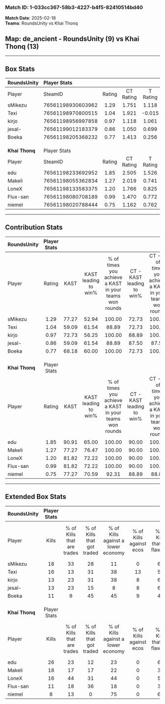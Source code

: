 ### Match ID: 1-033cc367-58b3-4227-b4f5-82410514bd40  
**Match Date**: 2025-02-18  
**Teams**: RoundsUnity vs Khai Thonq  

## **Map**: de_ancient - RoundsUnity (9) vs Khai Thonq (13)  
---  

## Box Stats  

| **RoundsUnity** | Player Stats      |        |           |          |       |       |       |         |        |      |     |
| :- | :- | :-: | :-: | :-: | :-: | :-: | :-: | :-: | :-: | :-: | :-: |
| Player          | SteamID           | Rating | CT Rating | T Rating | KAST  |  ADR  | Kills | Assists | Deaths | K/D  | HS% |
| sMikezu         | 76561198930603962 |  1.29  |   1.751   |  1.118   | 77.27 | 79.5  |  18   |    3    |   13   | 1.38 | 50  |
| Texi            | 76561198970800515 |  1.04  |   1.921   |  -0.015  | 59.09 | 82.8  |  16   |    4    |   15   | 1.07 | 56  |
| kirjo           | 76561198956997858 |  0.97  |   1.118   |  1.061   | 72.73 | 78.3  |  13   |    6    |   17   | 0.76 | 38  |
| jesal-          | 76561199012183379 |  0.86  |   1.050   |  0.699   | 59.09 | 76.8  |  13   |    6    |   17   | 0.76 | 53  |
| Boeka           | 76561198205368232 |  0.77  |   1.413   |  0.256   | 68.18 | 57.1  |  11   |    6    |   18   | 0.61 | 18  |
|                 |                   |        |           |          |       |       |       |         |        |      |     |
|                 |                   |        |           |          |       |       |       |         |        |      |     |
|                 |                   |        |           |          |       |       |       |         |        |      |     |
| **Khai Thonq**  | Player Stats      |        |           |          |       |       |       |         |        |      |     |
| Player          | SteamID           | Rating | CT Rating | T Rating | KAST  |  ADR  | Kills | Assists | Deaths | K/D  | HS% |
| edu             | 76561198233692952 |  1.85  |   2.505   |  1.526   | 90.91 | 119.3 |  26   |    8    |   13   | 2.00 | 34  |
| Makeli          | 76561198055362834 |  1.27  |   2.019   |  0.741   | 77.27 | 86.6  |  18   |    6    |   15   | 1.20 | 50  |
| LoneX           | 76561198133583375 |  1.20  |   1.766   |  0.825   | 81.82 | 72.9  |  16   |    5    |   14   | 1.14 | 31  |
| Flux-san        | 76561198080708189 |  0.99  |   1.470   |  0.772   | 81.82 | 59.1  |  11   |    6    |   13   | 0.85 | 54  |
| niemel          | 76561198020788444 |  0.75  |   1.162   |  0.762   | 77.27 | 57.7  |   8   |    8    |   17   | 0.47 | 25  |
---  

## Contribution Stats  

| **RoundsUnity** | Player Stats |       |                      |                                                        |                           |                                                             |                          |                                                            |
| :- | :-: | :-: | :-: | :-: | :-: | :-: | :-: | :-: |
| Player          |    Rating    | KAST  | KAST leading to win% | % of times you achieve a KAST in your teams won rounds | CT - KAST leading to win% | CT - % of times you achieve a KAST in your teams won rounds | T - KAST leading to win% | T - % of times you achieve a KAST in your teams won rounds |
| sMikezu         |     1.29     | 77.27 |        52.94         |                         100.00                         |           72.73           |                           100.00                            |          16.67           |                           100.00                           |
| Texi            |     1.04     | 59.09 |        61.54         |                         88.89                          |           72.73           |                           100.00                            |           0.00           |                            0.00                            |
| kirjo           |     0.97     | 72.73 |        56.25         |                         100.00                         |           88.89           |                           100.00                            |          14.29           |                           100.00                           |
| jesal-          |     0.86     | 59.09 |        61.54         |                         88.89                          |           87.50           |                            87.50                            |          20.00           |                           100.00                           |
| Boeka           |     0.77     | 68.18 |        60.00         |                         100.00                         |           72.73           |                           100.00                            |          25.00           |                           100.00                           |
|                 |              |       |                      |                                                        |                           |                                                             |                          |                                                            |
|                 |              |       |                      |                                                        |                           |                                                             |                          |                                                            |
|                 |              |       |                      |                                                        |                           |                                                             |                          |                                                            |
| **Khai Thonq**  | Player Stats |       |                      |                                                        |                           |                                                             |                          |                                                            |
| Player          |    Rating    | KAST  | KAST leading to win% | % of times you achieve a KAST in your teams won rounds | CT - KAST leading to win% | CT - % of times you achieve a KAST in your teams won rounds | T - KAST leading to win% | T - % of times you achieve a KAST in your teams won rounds |
| edu             |     1.85     | 90.91 |        65.00         |                         100.00                         |           90.00           |                           100.00                            |          40.00           |                           100.00                           |
| Makeli          |     1.27     | 77.27 |        76.47         |                         100.00                         |           90.00           |                           100.00                            |          57.14           |                           100.00                           |
| LoneX           |     1.20     | 81.82 |        72.22         |                         100.00                         |           90.00           |                           100.00                            |          50.00           |                           100.00                           |
| Flux-san        |     0.99     | 81.82 |        72.22         |                         100.00                         |           90.00           |                           100.00                            |          50.00           |                           100.00                           |
| niemel          |     0.75     | 77.27 |        70.59         |                         92.31                          |           88.89           |                            88.89                            |          50.00           |                           100.00                           |
---  

## Extended Box Stats  

| **RoundsUnity** | Player Stats |                            |                            |                                    |                         |                              |                                 |        |                             |                                     |                          |                               |                            |
| :- | :-: | :-: | :-: | :-: | :-: | :-: | :-: | :-: | :-: | :-: | :-: | :-: | :-: |
| Player          |    Kills     | % of Kills that are trades | % of Kills that got traded | % of Kills against a lower economy | % of Kills against ecos | % of Kills that are flawless | % of Kills that are close duels | Deaths | % of Deaths that get traded | % of Deaths against a lower economy | % of Deaths against ecos | % of Deaths that are flawless | % of Deaths that are close |
| sMikezu         |      18      |             33             |             28             |                 11                 |            0            |              67              |               11                |   13   |             31              |                 15                  |            0             |              54               |             23             |
| Texi            |      16      |             13             |             31             |                 38                 |           13            |              56              |                0                |   15   |              0              |                 20                  |            0             |              47               |             0              |
| kirjo           |      13      |             23             |             31             |                 38                 |            8            |              62              |                8                |   17   |             29              |                 12                  |            0             |              41               |             18             |
| jesal-          |      13      |             23             |             15             |                 8                  |            8            |              62              |               15                |   17   |              6              |                 12                  |            0             |              41               |             6              |
| Boeka           |      11      |             9              |             45             |                 45                 |            9            |              45              |                0                |   18   |             28              |                  6                  |            0             |              72               |             0              |
|                 |              |                            |                            |                                    |                         |                              |                                 |        |                             |                                     |                          |                               |                            |
|                 |              |                            |                            |                                    |                         |                              |                                 |        |                             |                                     |                          |                               |                            |
|                 |              |                            |                            |                                    |                         |                              |                                 |        |                             |                                     |                          |                               |                            |
| **Khai Thonq**  | Player Stats |                            |                            |                                    |                         |                              |                                 |        |                             |                                     |                          |                               |                            |
| Player          |    Kills     | % of Kills that are trades | % of Kills that got traded | % of Kills against a lower economy | % of Kills against ecos | % of Kills that are flawless | % of Kills that are close duels | Deaths | % of Deaths that get traded | % of Deaths against a lower economy | % of Deaths against ecos | % of Deaths that are flawless | % of Deaths that are close |
| edu             |      26      |             23             |             12             |                 23                 |            0            |              62              |                8                |   13   |             38              |                 23                  |            0             |              46               |             0              |
| Makeli          |      18      |             17             |             17             |                 22                 |            0            |              39              |               11                |   15   |             13              |                 27                  |            0             |              67               |             13             |
| LoneX           |      16      |             44             |             31             |                 44                 |            0            |              56              |                0                |   14   |             14              |                 14                  |            0             |              64               |             0              |
| Flux-san        |      11      |             18             |             36             |                 18                 |            0            |              36              |               27                |   13   |             31              |                 15                  |            0             |              54               |             8              |
| niemel          |      8       |             13             |             0              |                 75                 |            0            |              63              |                0                |   17   |             47              |                 35                  |            0             |              59               |             12             |
